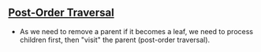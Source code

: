 ## [Post-Order Traversal](https://leetcode.com/problems/delete-leaves-with-a-given-value/discuss/484778/C%2B%2B-Post-Order-Traversal)
  * As we need to remove a parent if it becomes a leaf, we need to process children first, then "visit" the parent (post-order traversal).
